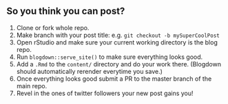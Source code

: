 ## So you think you can post?

1. Clone or fork whole repo. 
2. Make branch with your post title: e.g. `git checkout -b mySuperCoolPost`
3. Open rStudio and make sure your current working directory is the blog repo. 
4. Run `blogdown::serve_site()` to make sure everything looks good.
5. Add a `.Rmd` to the `content/` directory and do your work there. (Blogdown should automatically rerender everytime you save.)
6. Once everything looks good submit a PR to the master branch of the main repo. 
7. Revel in the ones of twitter followers your new post gains you!
